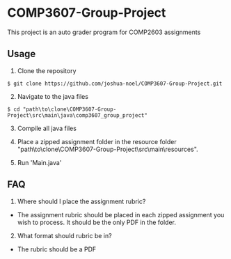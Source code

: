 # COMP3607-Group-Project
This project is an auto grader program for COMP2603 assignments

## Usage
1. Clone the repository
```
$ git clone https://github.com/joshua-noel/COMP3607-Group-Project.git
```

2. Navigate to the java files
```
$ cd "path\to\clone\COMP3607-Group-Project\src\main\java\comp3607_group_project"
```

3. Compile all java files

4. Place a zipped assignment folder in the resource folder "path\to\clone\COMP3607-Group-Project\src\main\resources".

5. Run 'Main.java'

## FAQ
1. Where should I place the assignment rubric?

- The assignment rubric should be placed in each zipped assignment you wish to process. It should be the only PDF in the folder.

2. What format should rubric be in?
   
- The rubric should be a PDF
